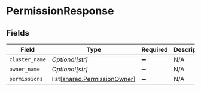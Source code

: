 # PermissionResponse


## Fields

| Field                                                                      | Type                                                                       | Required                                                                   | Description                                                                |
| -------------------------------------------------------------------------- | -------------------------------------------------------------------------- | -------------------------------------------------------------------------- | -------------------------------------------------------------------------- |
| `cluster_name`                                                             | *Optional[str]*                                                            | :heavy_minus_sign:                                                         | N/A                                                                        |
| `owner_name`                                                               | *Optional[str]*                                                            | :heavy_minus_sign:                                                         | N/A                                                                        |
| `permissions`                                                              | list[[shared.PermissionOwner](undefined/models/shared/permissionowner.md)] | :heavy_minus_sign:                                                         | N/A                                                                        |